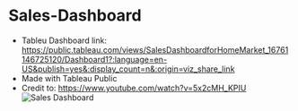 # Sales-Dashboard
- Tableu Dashboard link: https://public.tableau.com/views/SalesDashboardforHomeMarket_16761146725120/Dashboard1?:language=en-US&publish=yes&:display_count=n&:origin=viz_share_link
- Made with Tableau Public
- Credit to: https://www.youtube.com/watch?v=5x2cMH_KPIU
![Sales Dashboard](https://user-images.githubusercontent.com/111636639/218450213-6e86a479-b4e3-46c8-b85e-2aa94f1b406f.png)
